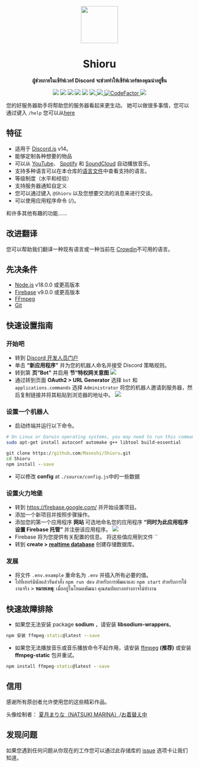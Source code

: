 <div align="center">
  <img src="https://raw.githubusercontent.com/Maseshi/Shioru/main/assets/icons/favicon-circle.png" width="100" />
  <strong>
    <h1>Shioru</h2>
    <p>ผู้ช่วยภายในเซิร์ฟเวอร์ Discord จะช่วยทำให้เซิร์ฟเวอร์ของคุณน่าอยู่ขึ้น</p>
  </strong>
  <img src="https://img.shields.io/badge/discord.js-v14-7354F6?logo=discord&logoColor=white" />
  <img src="https://img.shields.io/github/stars/Maseshi/Shioru.svg?logo=github" />
  <img src="https://img.shields.io/github/v/release/Maseshi/Shioru" />
  <img src="https://img.shields.io/github/license/Maseshi/Shioru.svg?logo=github" />
  <img src="https://img.shields.io/github/last-commit/Maseshi/Shioru" />
  <a title="Status" target="_blank" href="https://shioru.statuspage.io/">
    <img src="https://img.shields.io/badge/dynamic/json?logo=google-cloud&logoColor=white&label=status&query=status.indicator&url=https%3A%2F%2Fq60yrzp0cbgg.statuspage.io%2Fapi%2Fv2%2Fstatus.json" />
  </a>
  <a title="Crowdin" target="_blank" href="https://crowdin.com/project/shioru">
    <img src="https://badges.crowdin.net/shioru/localized.svg" />
  </a>
  <a title="CodeFactor" target="_blank" href="https://www.codefactor.io/repository/github/maseshi/shioru">
    <img src="https://www.codefactor.io/repository/github/maseshi/shioru/badge" alt="CodeFactor" />
  </a>
  <a title="Top.gg" target="_blank" href="https://top.gg/bot/704706906505347183">
    <img src="https://top.gg/api/widget/upvotes/704706906505347183.svg" />
  </a>
</div>

您的好服务器助手将帮助您的服务器看起来更生动。 她可以做很多事情，您可以通过键入 `/help` 您可以从[here](https://discord.com/api/oauth2/authorize?client_id=704706906505347183&permissions=8&scope=applications.commands%20bot&redirect_uri=https%3A%2F%2Fshiorus.web.app%2Fthanks-you)

<div align="center">
  <a href="https://github.com/Maseshi/Shioru/tree/main/documents">
    </img>
  </a>
</div>

## 特征

- 适用于 [Discord.js](https://discord.js.org/) v14。
- 能够定制各种想要的物品
- 可以从 [YouTube](https://www.youtube.com/)、 [Spotify](https://www.spotify.com/) 和 [SoundCloud](https://soundcloud.com/) 自动播放音乐。
- 支持多种语言可以在本仓库的[语言文件](https://github.com/Maseshi/shioru/blob/main/source/languages)中查看支持的语言。
- 等级制度（水平和经验）
- 支持服务器通知自定义
- 您可以通过键入 `@Shioru` 以及您想要交流的消息来进行交谈。
- 可以使用应用程序命令 (/)。

和许多其他有趣的功能......

## 改进翻译

您可以帮助我们翻译一种现有语言或一种当前在 [Crowdin](https://crowdin.com/project/shioru-bot)不可用的语言。

## 先决条件

- [Node.js](https://nodejs.org/) v18.0.0 或更高版本
- [Firebase](https://firebase.google.com/) v9.0.0 或更高版本
- [FFmpeg](https://www.ffmpeg.org/download.html)
- [Git](https://git-scm.com/downloads)

## 快速设置指南

### 开始吧

- 转到 [Discord 开发人员门户](https://discord.com/developers/applications)
- 单击 **“新应用程序”** 并为您的机器人命名并接受 Discord 策略规则。
- 转到第 **页“Bot”** 并启用 **节“特权网关意图** ![](https://raw.githubusercontent.com/Maseshi/Shioru/main/assets/images/discord-developer-portal-privileged-gateway-intents.png)
- 通过转到页面 **OAuth2 > URL Generator** 选择 `bot` 和 `applications.commands` 选择 `Administrator` 将您的机器人邀请到服务器，然后复制链接并将其粘贴到浏览器的地址中。 ![](https://raw.githubusercontent.com/Maseshi/Shioru/main/assets/images/discord-developer-portal-scopes.png)

### 设置一个机器人

- 启动终端并运行以下命令。

```sh
# On Linux or Darwin operating systems, you may need to run this command.
sudo apt-get install autoconf automake g++ libtool build-essential
```

```bat
git clone https://github.com/Maseshi/Shioru.git
cd Shioru
npm install --save
```

- 可以修改 **config** at `./source/config.js`中的一些数据

### 设置火力地堡

- 转到 https://firebase.google.com/ 并开始设置项目。
- 添加一个新项目并按照步骤操作。
- 添加您的第一个应用程序 **网站** 可选地命名您的应用程序 **“同时为此应用程序设置 Firebase 托管”** 并注册该应用程序。 ![](https://raw.githubusercontent.com/Maseshi/Shioru/main/assets/images/firebase-setup-web-application.png)
- Firebase 将为您提供有关配置的信息。 将这些值应用到文件 ``
- 转到 **create > [realtime database](https://console.firebase.google.com/u/0/project/_/database/data)** 创建存储数据库。

### 发展

- 将文件 `.env.example` 重命名为 `.env` 并插入所有必要的值。
- ไปที่เทอร์มินัลแล้วรันคำสั่ง `npm run dev` สำหรับการพัฒนาและ `npm start` สำหรับการใช้งานจริง > **หมายเหตุ**: เมื่ออยู่ในโหมดพัฒนา คุณสมบัตบางอย่างอาจไม่ทำงาน

## 快速故障排除

- 如果您无法安装 package **sodium** ，请安装 **libsodium-wrappers**。
```bat
npm 安装 ffmpeg-static@latest --save
```
- 如果您无法播放音乐或音乐播放命令不起作用，请安装 [ffmpeg](https://ffmpeg.org/download.html) **(推荐)** 或安装 **ffmpeg-static** 包并重试。
```bat
npm install ffmpeg-static@latest --save
```

## 信用

感谢所有原创者允许使用您的这些精彩作品。

头像绘制者： [夏月まりな（NATSUKI MARINA）](https://www.pixiv.net/en/users/482462)/[お着替え中](https://www.pixiv.net/en/artworks/76075098)

## 发现问题

如果您遇到任何问题从你现在的工作您可以通过此存储库的 [issue](https://github.com/Maseshi/Shioru/issues) 选项卡让我们知道。
